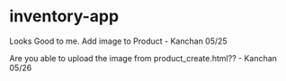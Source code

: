 # inventory-app

Looks Good to me. Add image to Product - Kanchan 05/25

Are you able to upload the image from product_create.html?? - Kanchan 05/26
